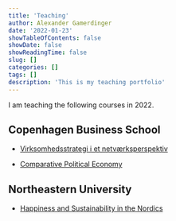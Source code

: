 ```yaml
---
title: 'Teaching'
author: Alexander Gamerdinger
date: '2022-01-23'
showTableOfContents: false
showDate: false
showReadingTime: false
slug: []
categories: []
tags: []
description: 'This is my teaching portfolio'
---
```


I am teaching the following courses in 2022.

## Copenhagen Business School 

* [Virksomhedsstrategi i et netværksperspektiv](https://kursuskatalog.cbs.dk/2020-2021/BA-BEBUO1018U.aspx#:~:text=Form%C3%A5l%3A%20Kurset%20introducerer%20til%20virksomhedsstrategi%20i%20et%20netv%C3%A6rksperspektiv.&text=Kurset%20udstyrer%20de%20studerende%20med,er%20inddelt%20i%20tre%20dele.)

* [Comparative Political Economy](https://kursuskatalog.cbs.dk/2021-2022/BA-BPOLO1232U.aspx)

## Northeastern University 

* [Happiness and Sustainability in the Nordics](https://undergraduate.northeastern.edu/honors/global-opportunities/honors-docs/)

